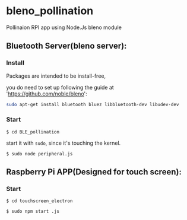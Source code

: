 # bleno_pollination
Pollinaion RPI app using Node.Js bleno module 




## Bluetooth Server(bleno server): 

### Install 

Packages are intended to be install-free,

you do need to set up following the guide at 'https://github.com/noble/bleno':

```sh
sudo apt-get install bluetooth bluez libbluetooth-dev libudev-dev
```

### Start

`$ cd BLE_pollination`

start it with `sudo`, since it's touching the kernel.

`$ sudo node peripheral.js`


 
## Raspberry Pi APP(Designed for touch screen): 

### Start

`$ cd touchscreen_electron`

`$ sudo npm start .js`

